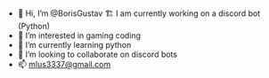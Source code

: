 - 👋 Hi, I’m @BorisGustav
:building_construction: I am currently working on a discord bot (Python)
- 👀 I’m interested in gaming coding
- 🌱 I’m currently learning python
- 💞️ I’m looking to collaborate on discord bots
- 📫 mlus3337@gmail.com

<!---
BorisGustav/BorisGustav is a ✨ special ✨ repository because its `README.md` (this file) appears on your GitHub profile.
You can click the Preview link to take a look at your changes.
--->
